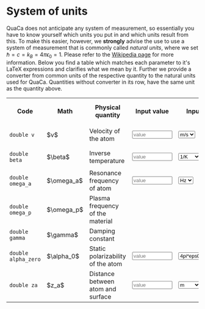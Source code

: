 # System of units
QuaCa does not anticipate any system of measurement, so essentially you have to know yourself which units you put in and which units result from this.
To make this easier, however, we **strongly** advise the use to use a system of measurement that is commonly called *natural units*, where we set $\hbar = c = k_B = 4\pi\epsilon_0 = 1$.
Please refer to the [Wikipedia page](https://en.wikipedia.org/wiki/Natural_units#%22Natural_units%22_(particle_physics_and_cosmology)) for more information.
Below you find a table which matches each parameter to it's LaTeX expressions and clarifies what we mean by it.
Further we provide a converter from common units of the respective quantity to the natural units used for QuaCa.
Quantities without converter in its row, have the same unit as the quantity above.

<table>
  <tr>
    <th>Code</th>
    <th>Math</th>
    <th>Physical quantity</th>
    <th>Input value</th>
    <th>Input unit</th>
    <th>Value for QuaCa</th>
  </tr>
  <tr>
    <td><code>double v</code></td>
    <td>$v$</td>
    <td>Velocity of the atom</td>
    <td><input type="text" placeholder="value" oninput="unitConverterVel()" onchange="unitConverterVel()" size="10" id="inputValueVel"></input></td>
    <td>
    <select id="inputUnitVel" onchange="unitConverterVel()">
    <option value="m/s">m/s</option>
    <option value="c">c</option>
    </select>
    </td>
    <td><p><span id="outputValueVel">0</span></p></td>
  </tr>
  <tr>
    <td><code>double beta</code></td>
    <td>$\beta$</td>
    <td>Inverse temperature</td>
    <td><input type="text" placeholder="value" oninput="unitConverterTemp()" onchange="unitConverterTemp()" size="10" id="inputValueTemp"></input></td>
    <td>
    <select id="inputUnitTemp" onchange="unitConverterTemp()">
    <option value="1/K">1/K</option>
    <option value="eV-1">eV^-1</option>
    </select>
    </td>
    <td><p><span id="outputValueTemp">0</span></p></td>
  </tr>
  <tr>
    <td><code>double omega_a</code></td>
    <td>$\omega_a$</td>
    <td>Resonance frequency of atom</td>
    <td><input type="text" placeholder="value" oninput="unitConverterFreq()" onchange="unitConverterFreq()" size="10" id="inputValueFreq"></input></td>
    <td>
    <select id="inputUnitFreq" onchange="unitConverterFreq()">
    <option value="Hz">Hz</option>
    <option value="eV">eV</option>
    </select>
    </td>
    <td><p><span id="outputValueFreq">0</span></p></td>
  </tr>
  <tr>
    <td><code>double omega_p</code></td>
    <td>$\omega_p$</td>
    <td>Plasma frequency of the material</td>
    <td></td>
    <td></td>
    <td></td>
  </tr>
  <tr>
    <td><code>double gamma</code></td>
    <td>$\gamma$</td>
    <td>Damping constant</td>
    <td></td>
    <td></td>
    <td></td>
  </tr>
  <tr>
    <td><code>double alpha_zero</code></td>
    <td>$\alpha_0$</td>
    <td>Static polarizability of the atom</td>
    <td><input type="text" placeholder="value" oninput="unitConverterPol()" onchange="unitConverterPol()" size="10" id="inputValuePol"></input></td>
    <td>
    <select id="inputUnitPol" onchange="unitConverterPol()">
    <option value="ang3">4pi*eps0*Ang^3</option>
    <option value="au">a.u.</option>
    <option value="eV-3">eV^-3</option>
    </select>
    </td>
    <td><p><span id="outputValuePol">0</span></p></td>
  </tr>
  <tr>
    <td><code>double za</code></td>
    <td>$z_a$</td>
    <td>Distance between atom and surface</td>
    <td><input type="text" placeholder="value" oninput="unitConverterLen()" onchange="unitConverterLen()" size="10" id="inputValueLen"></input></td>
    <td>
    <select id="inputUnitLen" onchange="unitConverterLen()">
    <option value="m">m</option>
    <option value="eV-1">eV^-1</option>
    </select>
    </td>
    <td><p><span id="outputValueLen">0</span></p></td>
  </tr>
</table>
